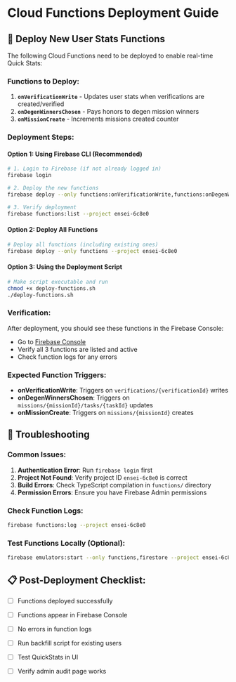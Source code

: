 # Cloud Functions Deployment Guide

## 🚀 Deploy New User Stats Functions

The following Cloud Functions need to be deployed to enable real-time Quick Stats:

### Functions to Deploy:
1. **`onVerificationWrite`** - Updates user stats when verifications are created/verified
2. **`onDegenWinnersChosen`** - Pays honors to degen mission winners
3. **`onMissionCreate`** - Increments missions created counter

### Deployment Steps:

#### Option 1: Using Firebase CLI (Recommended)
```bash
# 1. Login to Firebase (if not already logged in)
firebase login

# 2. Deploy the new functions
firebase deploy --only functions:onVerificationWrite,functions:onDegenWinnersChosen,functions:onMissionCreate --project ensei-6c8e0

# 3. Verify deployment
firebase functions:list --project ensei-6c8e0
```

#### Option 2: Deploy All Functions
```bash
# Deploy all functions (including existing ones)
firebase deploy --only functions --project ensei-6c8e0
```

#### Option 3: Using the Deployment Script
```bash
# Make script executable and run
chmod +x deploy-functions.sh
./deploy-functions.sh
```

### Verification:
After deployment, you should see these functions in the Firebase Console:
- Go to [Firebase Console](https://console.firebase.google.com/project/ensei-6c8e0/functions)
- Verify all 3 functions are listed and active
- Check function logs for any errors

### Expected Function Triggers:
- **onVerificationWrite**: Triggers on `verifications/{verificationId}` writes
- **onDegenWinnersChosen**: Triggers on `missions/{missionId}/tasks/{taskId}` updates
- **onMissionCreate**: Triggers on `missions/{missionId}` creates

## 🔧 Troubleshooting

### Common Issues:
1. **Authentication Error**: Run `firebase login` first
2. **Project Not Found**: Verify project ID `ensei-6c8e0` is correct
3. **Build Errors**: Check TypeScript compilation in `functions/` directory
4. **Permission Errors**: Ensure you have Firebase Admin permissions

### Check Function Logs:
```bash
firebase functions:log --project ensei-6c8e0
```

### Test Functions Locally (Optional):
```bash
firebase emulators:start --only functions,firestore --project ensei-6c8e0
```

## 📋 Post-Deployment Checklist:
- [ ] Functions deployed successfully
- [ ] Functions appear in Firebase Console
- [ ] No errors in function logs
- [ ] Run backfill script for existing users
- [ ] Test QuickStats in UI
- [ ] Verify admin audit page works


